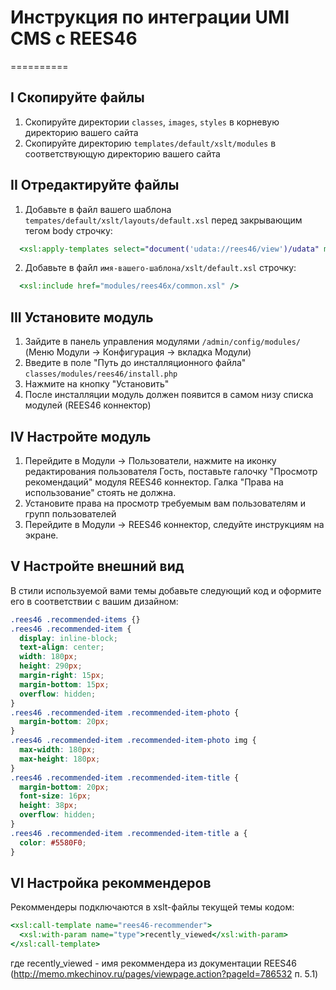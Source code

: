 # Инструкция по интеграции UMI CMS с REES46
==========

## I Скопируйте файлы

1. Скопируйте директории ```classes```, ```images```, ```styles``` в корневую директорию вашего сайта
2. Скопируйте директорию ```templates/default/xslt/modules``` в соответствующую директорию вашего сайта

## II Отредактируйте файлы

1. Добавьте в файл вашего шаблона ```tempates/default/xslt/layouts/default.xsl``` перед закрывающим тегом body строчку:

  ```xslt
    <xsl:apply-templates select="document('udata://rees46/view')/udata" mode="rees46-init" />
  ```
2. Добавьте в файл ```имя-вашего-шаблона/xslt/default.xsl``` строчку:

  ```xslt
    <xsl:include href="modules/rees46x/common.xsl" />
  ```

## III Установите модуль

1. Зайдите в панель управления модулями ```/admin/config/modules/``` (Меню Модули -> Конфигурация -> вкладка Модули)
2. Введите в поле "Путь до инсталляционного файла" ```classes/modules/rees46/install.php```
3. Нажмите на кнопку "Установить"
4. После инсталляции модуль должен появится в самом низу списка модулей (REES46 коннектор)

## IV Настройте модуль

1. Перейдите в Модули -> Пользователи, нажмите на иконку редактирования пользователя Гость, поставьте галочку "Просмотр рекомендаций" модуля REES46 коннектор. Галка "Права на использование" стоять не должна.
2. Установите права на просмотр требуемым вам пользователям и групп пользователей
3. Перейдите в Модули -> REES46 коннектор, следуйте инструкциям на экране.

## V Настройте внешний вид

В стили используемой вами темы добавьте следующий код и оформите его в соответствии с вашим дизайном:

```css
.rees46 .recommended-items {}
.rees46 .recommended-item {
  display: inline-block;
  text-align: center;
  width: 180px;
  height: 290px;
  margin-right: 15px;
  margin-bottom: 15px;
  overflow: hidden;
}
.rees46 .recommended-item .recommended-item-photo {
  margin-bottom: 20px;
}
.rees46 .recommended-item .recommended-item-photo img {
  max-width: 180px;
  max-height: 180px;
}
.rees46 .recommended-item .recommended-item-title {
  margin-bottom: 20px;
  font-size: 16px;
  height: 38px;
  overflow: hidden;
}
.rees46 .recommended-item .recommended-item-title a {
  color: #5580F0;
}
```

## VI Настройка рекоммендеров

Рекоммендеры подключаются в xslt-файлы текущей темы кодом:

```xslt
<xsl:call-template name="rees46-recommender">
  <xsl:with-param name="type">recently_viewed</xsl:with-param>
</xsl:call-template>
```

где recently_viewed - имя рекоммендера из документации REES46
(http://memo.mkechinov.ru/pages/viewpage.action?pageId=786532 п. 5.1)